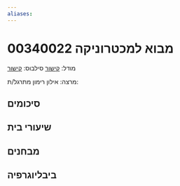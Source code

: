 ```yaml
---
aliases:
---
```

# מבוא למכטרוניקה 00340022

מודל: [קישור](https://moodle24.technion.ac.il/course/view.php?id=135)
סילבוס: [קישור](https://moodle24.technion.ac.il/mod/resource/view.php?id=36515)

מרצה: אילון רימון
מתרגל/ת:

## סיכומים

## שיעורי בית

## מבחנים

## ביבליוגרפיה
